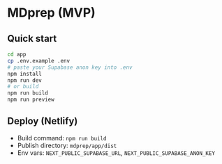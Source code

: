 # MDprep (MVP)

## Quick start
```bash
cd app
cp .env.example .env
# paste your Supabase anon key into .env
npm install
npm run dev
# or build
npm run build
npm run preview
```

## Deploy (Netlify)
- Build command: `npm run build`
- Publish directory: `mdprep/app/dist`
- Env vars: `NEXT_PUBLIC_SUPABASE_URL`, `NEXT_PUBLIC_SUPABASE_ANON_KEY`
